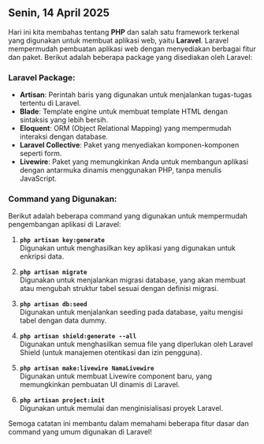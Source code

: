 ## Senin, 14 April 2025

Hari ini kita membahas tentang **PHP** dan salah satu framework terkenal yang digunakan untuk membuat aplikasi web, yaitu **Laravel**. Laravel mempermudah pembuatan aplikasi web dengan menyediakan berbagai fitur dan paket. Berikut adalah beberapa package yang disediakan oleh Laravel:

### Laravel Package:
- **Artisan**: Perintah baris yang digunakan untuk menjalankan tugas-tugas tertentu di Laravel.
- **Blade**: Template engine untuk membuat template HTML dengan sintaksis yang lebih bersih.
- **Eloquent**: ORM (Object Relational Mapping) yang mempermudah interaksi dengan database.
- **Laravel Collective**: Paket yang menyediakan komponen-komponen seperti form.
- **Livewire**: Paket yang memungkinkan Anda untuk membangun aplikasi dengan antarmuka dinamis menggunakan PHP, tanpa menulis JavaScript.

### Command yang Digunakan:
Berikut adalah beberapa command yang digunakan untuk mempermudah pengembangan aplikasi di Laravel:

1. **`php artisan key:generate`**  
   Digunakan untuk menghasilkan key aplikasi yang digunakan untuk enkripsi data.

2. **`php artisan migrate`**  
   Digunakan untuk menjalankan migrasi database, yang akan membuat atau mengubah struktur tabel sesuai dengan definisi migrasi.

3. **`php artisan db:seed`**  
   Digunakan untuk menjalankan seeding pada database, yaitu mengisi tabel dengan data dummy.

4. **`php artisan shield:generate --all`**  
   Digunakan untuk menghasilkan semua file yang diperlukan oleh Laravel Shield (untuk manajemen otentikasi dan izin pengguna).

5. **`php artisan make:livewire NamaLivewire`**  
   Digunakan untuk membuat Livewire component baru, yang memungkinkan pembuatan UI dinamis di Laravel.

6. **`php artisan project:init`**  
   Digunakan untuk memulai dan menginisialisasi proyek Laravel.

Semoga catatan ini membantu dalam memahami beberapa fitur dasar dan command yang umum digunakan di Laravel!
